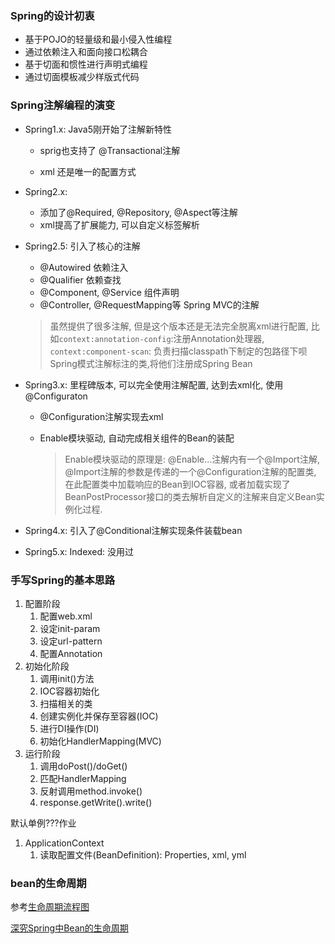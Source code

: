 ### Spring的设计初衷

* 基于POJO的轻量级和最小侵入性编程
* 通过依赖注入和面向接口松耦合
* 基于切面和惯性进行声明式编程
* 通过切面模板减少样版式代码

### Spring注解编程的演变

* Spring1.x: Java5刚开始了注解新特性 

    * sprig也支持了 @Transactional注解

    * xml 还是唯一的配置方式

* Spring2.x: 

    * 添加了@Required, @Repository, @Aspect等注解
    * xml提高了扩展能力, 可以自定义标签解析

* Spring2.5: 引入了核心的注解

    * @Autowired 依赖注入
    * @Qualifier 依赖查找
    * @Component, @Service 组件声明
    * @Controller, @RequestMapping等 Spring MVC的注解

    > 虽然提供了很多注解, 但是这个版本还是无法完全脱离xml进行配置, 比如`context:annotation-config`:注册Annotation处理器, `context:component-scan`: 负责扫描classpath下制定的包路径下呗Spring模式注解标注的类,将他们注册成Spring Bean

* Spring3.x: 里程碑版本, 可以完全使用注解配置, 达到去xml化, 使用@Configuraton

    * @Configuration注解实现去xml

    * Enable模块驱动, 自动完成相关组件的Bean的装配

        > Enable模块驱动的原理是: @Enable...注解内有一个@Import注解, @Import注解的参数是传递的一个@Configuration注解的配置类, 在此配置类中加载响应的Bean到IOC容器, 或者加载实现了BeanPostProcessor接口的类去解析自定义的注解来自定义Bean实例化过程.

* Spring4.x: 引入了@Conditional注解实现条件装载bean

* Spring5.x: Indexed: 没用过





### 手写Spring的基本思路

1. 配置阶段
    1. 配置web.xml
    2. 设定init-param
    3. 设定url-pattern
    4. 配置Annotation
2. 初始化阶段
    1. 调用init()方法
    2. IOC容器初始化
    3. 扫描相关的类
    4. 创建实例化并保存至容器(IOC)
    5. 进行DI操作(DI)
    6. 初始化HandlerMapping(MVC)
3. 运行阶段
    1. 调用doPost()/doGet()
    2. 匹配HandlerMapping
    3. 反射调用method.invoke()
    4. response.getWrite().write()



默认单例???作业





1. ApplicationContext
    1. 读取配置文件(BeanDefinition): Properties, xml, yml









### bean的生命周期

参考[生命周期流程图](https://www.cnblogs.com/zrtqsk/p/3735273.html)

[深究Spring中Bean的生命周期](https://www.cnblogs.com/javazhiyin/p/10905294.html)







